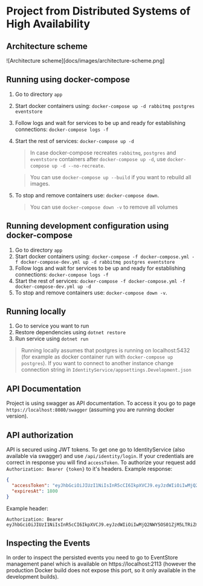 # Project from Distributed Systems of High Availability 

## Architecture scheme

![Architecture scheme][docs/images/architecture-scheme.png]

## Running using docker-compose

1. Go to directory `app`
2. Start docker containers using: `docker-compose up -d rabbitmq postgres eventstore`
3. Follow logs and wait for services to be up and ready for establishing connections: `docker-compose logs -f`
4. Start the rest of services: `docker-compose up -d`  
    > In case docker-compose recreates `rabbitmq`, `postgres` and `eventstore` containers after `docker-compose up -d`, use `docker-compose up -d --no-recreate`.  

    > You can use `docker-compose up --build` if you want to rebuild all images.
5. To stop and remove containers use: `docker-compose down`. 
   > You can use `docker-compose down -v` to remove all volumes 

## Running development configuration using docker-compose

1. Go to directory `app`
2. Start docker containers using: `docker-compose -f docker-compose.yml -f docker-compose-dev.yml up -d rabbitmq postgres eventstore`
3. Follow logs and wait for services to be up and ready for establishing connections: `docker-compose logs -f`
4. Start the rest of services: `docker-compose -f docker-compose.yml -f docker-compose-dev.yml up -d` 
5. To stop and remove containers use: `docker-compose down -v`. 

## Running locally

1. Go to service you want to run
2. Restore dependencies using `dotnet restore`
3. Run service using `dotnet run`

> Running locally assumes that postgres is running on localhost:5432 (for example as docker container run with `docker-compose up postgres`). If you want to connect to another instance change connection string in `IdentityService/appsettings.Development.json`

## API Documentation
Project is using swagger as API documentation. To access it you go to page `https://localhost:8080/swagger` (assuming you are running docker version). 

## API authorization

API is secured using JWT tokens. To get one go to IdentityService (also available via swagger) and use `/api/identity/login`. If your credentials are correct in response you will find `accessToken`. To authorize your request add `Authorization: Bearer {token}` to it's headers.
Example response:
```json
{
  "accessToken": "eyJhbGciOiJIUzI1NiIsInR5cCI6IkpXVCJ9.eyJzdWIiOiIwMjQ2NWY5OS01ZjM5LTRiZmQtOTM1NS0wZjNmYWYxODM2Y2YiLCJqdGkiOiJmMGEzOWRlNy00NmE3LTQ2MjAtYmY0Yi03NDcxODhiODM4ODMiLCJpYXQiOiIwMy8xNS8yMDIxIDEwOjEyOjQ5IiwibmJmIjoxNjE1ODAzMTY5LCJleHAiOjE2MTU4MDQ5NjksImlzcyI6InRlc3QiLCJhdWQiOiJ0ZXN0In0.kQvY98tAl8MTbWG0SHByPeELYW0ZXZLYK_18wWSIRMg",
  "expiresAt": 1800
}
```

Example header:
```http
Authorization: Bearer eyJhbGciOiJIUzI1NiIsInR5cCI6IkpXVCJ9.eyJzdWIiOiIwMjQ2NWY5OS01ZjM5LTRiZmQtOTM1NS0wZjNmYWYxODM2Y2YiLCJqdGkiOiJmMGEzOWRlNy00NmE3LTQ2MjAtYmY0Yi03NDcxODhiODM4ODMiLCJpYXQiOiIwMy8xNS8yMDIxIDEwOjEyOjQ5IiwibmJmIjoxNjE1ODAzMTY5LCJleHAiOjE2MTU4MDQ5NjksImlzcyI6InRlc3QiLCJhdWQiOiJ0ZXN0In0.kQvY98tAl8MTbWG0SHByPeELYW0ZXZLYK_18wWSIRMg
```

## Inspecting the Events
In order to inspect the persisted events you need to go to EventStore management panel which is available on https://localhost:2113 (however the production Docker build does not expose this port, so it only available in the development builds).
